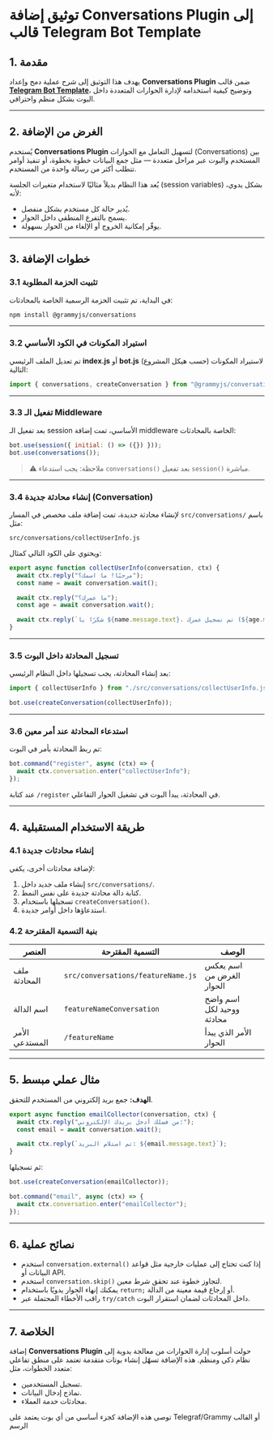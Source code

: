 # توثيق إضافة Conversations Plugin إلى قالب Telegram Bot Template

## 1. مقدمة
يهدف هذا التوثيق إلى شرح عملية دمج وإعداد **Conversations Plugin** ضمن قالب **[Telegram Bot Template](https://github.com/bot-base/telegram-bot-template)**، وتوضيح كيفية استخدامه لإدارة الحوارات المتعددة داخل البوت بشكل منظم واحترافي.

---

## 2. الغرض من الإضافة
يُستخدم **Conversations Plugin** لتسهيل التعامل مع الحوارات (Conversations) بين المستخدم والبوت عبر مراحل متعددة — مثل جمع البيانات خطوة بخطوة، أو تنفيذ أوامر تتطلب أكثر من رسالة واحدة من المستخدم.

يُعد هذا النظام بديلاً مثاليًا لاستخدام متغيرات الجلسة (session variables) بشكل يدوي، لأنه:
- يُدير حالة كل مستخدم بشكل منفصل.
- يسمح بالتفرع المنطقي داخل الحوار.
- يوفّر إمكانية الخروج أو الإلغاء من الحوار بسهولة.

---

## 3. خطوات الإضافة

### 3.1 تثبيت الحزمة المطلوبة
في البداية، تم تثبيت الحزمة الرسمية الخاصة بالمحادثات:
```bash
npm install @grammyjs/conversations
```

---

### 3.2 استيراد المكونات في الكود الأساسي
تم تعديل الملف الرئيسي **index.js** أو **bot.js** (حسب هيكل المشروع) لاستيراد المكونات التالية:

```javascript
import { conversations, createConversation } from "@grammyjs/conversations";
```

---

### 3.3 تفعيل الـ Middleware
بعد تفعيل الـ session الأساسي، تمت إضافة middleware الخاصة بالمحادثات:

```javascript
bot.use(session({ initial: () => ({}) }));
bot.use(conversations());
```

> ⚠️ ملاحظة: يجب استدعاء `conversations()` بعد تفعيل `session()` مباشرة.

---

### 3.4 إنشاء محادثة جديدة (Conversation)
لإنشاء محادثة جديدة، تمت إضافة ملف مخصص في المسار `src/conversations/` باسم مثل:

```
src/conversations/collectUserInfo.js
```

ويحتوي على الكود التالي كمثال:

```javascript
export async function collectUserInfo(conversation, ctx) {
  await ctx.reply("مرحبًا! ما اسمك؟");
  const name = await conversation.wait();

  await ctx.reply("ما عمرك؟");
  const age = await conversation.wait();

  await ctx.reply(`شكرًا يا ${name.message.text}، تم تسجيل عمرك (${age.message.text}) بنجاح!`);
}
```

---

### 3.5 تسجيل المحادثة داخل البوت
بعد إنشاء المحادثة، يجب تسجيلها داخل النظام الرئيسي:

```javascript
import { collectUserInfo } from "./src/conversations/collectUserInfo.js";

bot.use(createConversation(collectUserInfo));
```

---

### 3.6 استدعاء المحادثة عند أمر معين
تم ربط المحادثة بأمر في البوت:

```javascript
bot.command("register", async (ctx) => {
  await ctx.conversation.enter("collectUserInfo");
});
```

عند كتابة `/register` في المحادثة، يبدأ البوت في تشغيل الحوار التفاعلي.

---

## 4. طريقة الاستخدام المستقبلية

### 4.1 إنشاء محادثات جديدة
لإضافة محادثات أخرى، يكفي:
1. إنشاء ملف جديد داخل `src/conversations/`.
2. كتابة دالة محادثة جديدة على نفس النمط.
3. تسجيلها باستخدام `createConversation()`.
4. استدعاؤها داخل أوامر جديدة.

### 4.2 بنية التسمية المقترحة
| العنصر | التسمية المقترحة | الوصف |
|--------|------------------|--------|
| ملف المحادثة | `src/conversations/featureName.js` | اسم يعكس الغرض من الحوار |
| اسم الدالة | `featureNameConversation` | اسم واضح ووحيد لكل محادثة |
| الأمر المستدعي | `/featureName` | الأمر الذي يبدأ الحوار |

---

## 5. مثال عملي مبسط
**الهدف:** جمع بريد إلكتروني من المستخدم للتحقق.

```javascript
export async function emailCollector(conversation, ctx) {
  await ctx.reply("من فضلك أدخل بريدك الإلكتروني:");
  const email = await conversation.wait();

  await ctx.reply(`تم استلام البريد: ${email.message.text}`);
}
```

ثم تسجيلها:

```javascript
bot.use(createConversation(emailCollector));

bot.command("email", async (ctx) => {
  await ctx.conversation.enter("emailCollector");
});
```

---

## 6. نصائح عملية
- استخدم `conversation.external()` إذا كنت تحتاج إلى عمليات خارجية مثل قواعد البيانات أو API.
- استخدم `conversation.skip()` لتجاوز خطوة عند تحقق شرط معين.
- يمكنك إنهاء الحوار يدويًا باستخدام `return;` أو إرجاع قيمة معينة من الدالة.
- راقب الأخطاء المحتملة عبر `try/catch` داخل المحادثات لضمان استقرار البوت.

---

## 7. الخلاصة
إضافة **Conversations Plugin** حولت أسلوب إدارة الحوارات من معالجة يدوية إلى نظام ذكي ومنظم. هذه الإضافة تسهّل إنشاء بوتات متقدمة تعتمد على منطق تفاعلي متعدد الخطوات، مثل:
- تسجيل المستخدمين.
- نماذج إدخال البيانات.
- محادثات خدمة العملاء.

توصى هذه الإضافة كجزء أساسي من أي بوت يعتمد على Telegraf/Grammy أو القالب الرسم